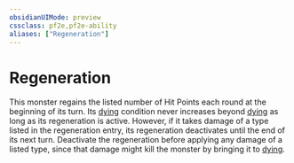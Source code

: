 ```yaml
---
obsidianUIMode: preview
cssclass: pf2e,pf2e-ability
aliases: ["Regeneration"]
---
```

# Regeneration

This monster regains the listed number of Hit Points each round at the beginning of its turn. Its [dying](../conditions.md#Dying) condition never increases beyond [dying](../conditions.md#Dying) as long as its regeneration is active. However, if it takes damage of a type listed in the regeneration entry, its regeneration deactivates until the end of its next turn. Deactivate the regeneration before applying any damage of a listed type, since that damage might kill the monster by bringing it to [dying](../conditions.md#Dying).